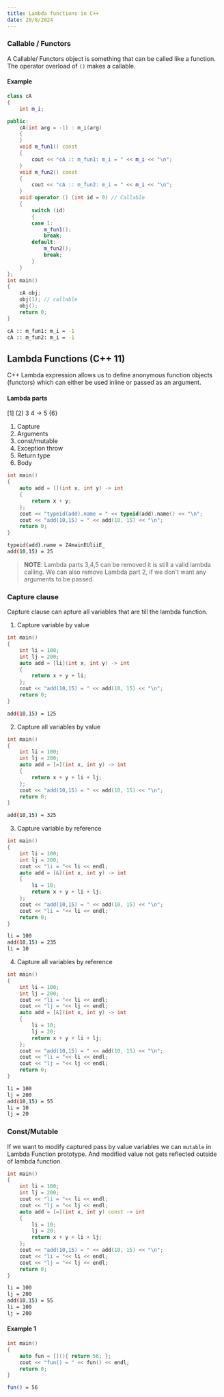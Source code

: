 ```yaml
---
title: Lambda functions in C++
date: 20/8/2024
---
```


### Callable / Functors

A Callable/ Functors object is something that can be called like a function. The operator overload of `()` makes a callable.

#### Example
```c++
class cA
{
    int m_i;

public:
    cA(int arg = -1) : m_i(arg)
    {
    }
    void m_fun1() const
    {
        cout << "cA :: m_fun1: m_i = " << m_i << "\n";
    }
    void m_fun2() const
    {
        cout << "cA :: m_fun2: m_i = " << m_i << "\n";
    }
    void operator () (int id = 0) // Callable
    {
        switch (id)
        {
        case 1:
            m_fun1();
            break;
        default:
            m_fun2();
            break;
        }
    }
};
int main()
{
    cA obj;
    obj(1); // callable
    obj();
    return 0;
}
```

```sh
cA :: m_fun1: m_i = -1
cA :: m_fun2: m_i = -1
```

## Lambda Functions (C++ 11)

C++ Lambda expression allows us to define anonymous function objects (functors) which can either be used inline or passed as an argument.

#### Lambda parts 

[1] (2) 3 4 -> 5 {6}
1. Capture
2. Arguments
3. const/mutable
4. Exception throw
5. Return type
6. Body

```c++
int main()
{
    auto add = [](int x, int y) -> int
    {
        return x + y;
    };
    cout << "typeid(add).name = " << typeid(add).name() << "\n";
    cout << "add(10,15) = " << add(10, 15) << "\n";
    return 0;
}
```

```sh
typeid(add).name = Z4mainEUliiE_
add(10,15) = 25
```

> __NOTE__: Lambda parts 3,4,5 can be removed it is still a valid lambda calling. We can also remove Lambda part 2, if we don't want any arguments to be passed.

### Capture clause

Capture clause can apture all variables that are till the lambda function.

1. Capture variable by value

```c++
int main()
{
    int li = 100;
    int lj = 200;
    auto add = [li](int x, int y) -> int
    {
        return x + y + li;
    };
    cout << "add(10,15) = " << add(10, 15) << "\n";
    return 0;
}
```

```sh
add(10,15) = 125
```

2. Capture all variables by value

```c++
int main()
{
    int li = 100;
    int lj = 200;
    auto add = [=](int x, int y) -> int
    {
        return x + y + li + lj;
    };
    cout << "add(10,15) = " << add(10, 15) << "\n";
    return 0;
}
```


```sh
add(10,15) = 325
```

3. Capture variable by reference

```c++
int main()
{
    int li = 100;
    int lj = 200;
    cout << "li = "<< li << endl; 
    auto add = [&](int x, int y) -> int
    {
        li = 10;
        return x + y + li + lj;
    };
    cout << "add(10,15) = " << add(10, 15) << "\n";
    cout << "li = "<< li << endl; 
    return 0;
}
```


```sh
li = 100
add(10,15) = 235
li = 10
```

4. Capture all variables by reference
```c++
int main()
{
    int li = 100;
    int lj = 200;
    cout << "li = "<< li << endl; 
    cout << "lj = "<< lj << endl; 
    auto add = [&](int x, int y) -> int
    {
        li = 10;
        lj = 20;
        return x + y + li + lj;
    };
    cout << "add(10,15) = " << add(10, 15) << "\n";
    cout << "li = "<< li << endl; 
    cout << "lj = "<< lj << endl; 
    return 0;
}
```


```sh
li = 100
lj = 200
add(10,15) = 55
li = 10
lj = 20
```

### Const/Mutable

If we want to modify captured pass by value variables we can `mutable` in Lambda Function prototype. And modified value not gets reflected outside of lambda function.

```c++
int main()
{
    int li = 100;
    int lj = 200;
    cout << "li = "<< li << endl; 
    cout << "lj = "<< lj << endl; 
    auto add = [=](int x, int y) const -> int
    {
        li = 10;
        lj = 20;
        return x + y + li + lj;
    };
    cout << "add(10,15) = " << add(10, 15) << "\n";
    cout << "li = "<< li << endl; 
    cout << "lj = "<< lj << endl; 
    return 0;
}
```


```sh
li = 100
lj = 200
add(10,15) = 55
li = 100
lj = 200
```

#### Example 1
```c++
int main()
{
    auto fun = [](){ return 56; };
    cout << "fun() = " << fun() << endl;
    return 0;
}
```

```sh
fun() = 56
```
